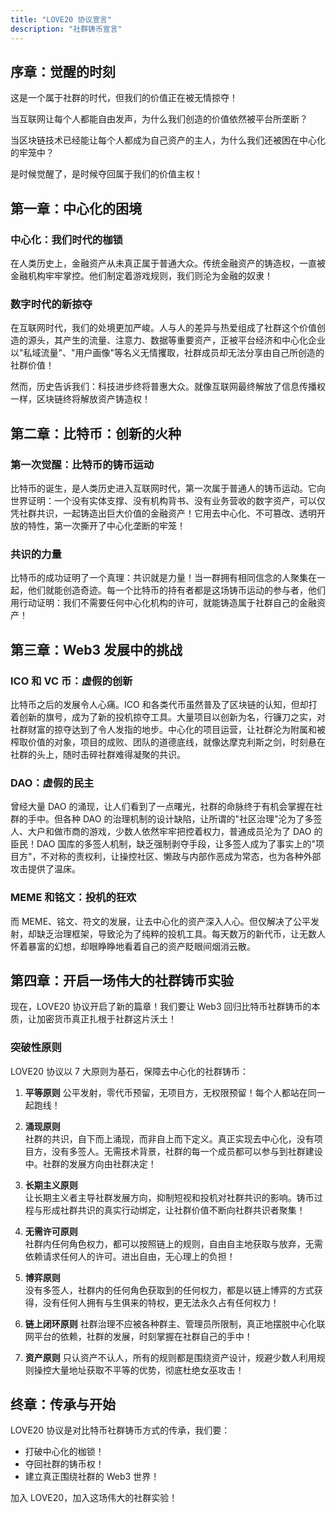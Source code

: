 ```yaml
---
title: "LOVE20 协议宣言"
description: "社群铸币宣言"
---
```


## 序章：觉醒的时刻

这是一个属于社群的时代，但我们的价值正在被无情掠夺！

当互联网让每个人都能自由发声，为什么我们创造的价值依然被平台所垄断？

当区块链技术已经能让每个人都成为自己资产的主人，为什么我们还被困在中心化的牢笼中？

是时候觉醒了，是时候夺回属于我们的价值主权！

## 第一章：中心化的困境

### 中心化：我们时代的枷锁

在人类历史上，金融资产从未真正属于普通大众。传统金融资产的铸造权，一直被金融机构牢牢掌控。他们制定着游戏规则，我们则沦为金融的奴隶！

### 数字时代的新掠夺

在互联网时代，我们的处境更加严峻。人与人的差异与热爱组成了社群这个价值创造的源头，其产生的流量、注意力、数据等重要资产，正被平台经济和中心化企业以"私域流量"、"用户画像"等名义无情攫取，社群成员却无法分享由自己所创造的社群价值！

然而，历史告诉我们：科技进步终将普惠大众。就像互联网最终解放了信息传播权一样，区块链终将解放资产铸造权！

## 第二章：比特币：创新的火种

### 第一次觉醒：比特币的铸币运动

比特币的诞生，是人类历史进入互联网时代，第一次属于普通人的铸币运动。它向世界证明：一个没有实体支撑、没有机构背书、没有业务营收的数字资产，可以仅凭社群共识，一起铸造出巨大价值的金融资产！它用去中心化、不可篡改、透明开放的特性，第一次撕开了中心化垄断的牢笼！

### 共识的力量

比特币的成功证明了一个真理：共识就是力量！当一群拥有相同信念的人聚集在一起，他们就能创造奇迹。每一个比特币的持有者都是这场铸币运动的参与者，他们用行动证明：我们不需要任何中心化机构的许可，就能铸造属于社群自己的金融资产！

## 第三章：Web3 发展中的挑战

### ICO 和 VC 币：虚假的创新

比特币之后的发展令人心痛。ICO 和各类代币虽然普及了区块链的认知，但却打着创新的旗号，成为了新的投机掠夺工具。大量项目以创新为名，行镰刀之实，对社群财富的掠夺达到了令人发指的地步。中心化的项目运营，让社群沦为附属和被榨取价值的对象，项目的成败、团队的道德底线，就像达摩克利斯之剑，时刻悬在社群的头上，随时击碎社群难得凝聚的共识。

### DAO：虚假的民主

曾经大量 DAO 的涌现，让人们看到了一点曙光，社群的命脉终于有机会掌握在社群的手中。但各种 DAO 的治理机制的设计缺陷，让所谓的"社区治理"沦为了多签人、大户和做市商的游戏，少数人依然牢牢把控着权力，普通成员沦为了 DAO 的臣民！DAO 国库的多签人机制，缺乏强制剥夺手段，让多签人成为了事实上的"项目方"，不对称的责权利，让操控社区、懒政与内部作恶成为常态，也为各种外部攻击提供了温床。

### MEME 和铭文：投机的狂欢

而 MEME、铭文、符文的发展，让去中心化的资产深入人心。但仅解决了公平发射，却缺乏治理框架，导致沦为了纯粹的投机工具。每天数万的新代币，让无数人怀着暴富的幻想，却眼睁睁地看着自己的资产眨眼间烟消云散。

## 第四章：开启一场伟大的社群铸币实验

现在，LOVE20 协议开启了新的篇章！我们要让 Web3 回归比特币社群铸币的本质，让加密货币真正扎根于社群这片沃土！

### 突破性原则

LOVE20 协议以 7 大原则为基石，保障去中心化的社群铸币：

1. **平等原则**
   公平发射，零代币预留，无项目方，无权限预留！每个人都站在同一起跑线！

2. **涌现原则**  
   社群的共识，自下而上涌现，而非自上而下定义。真正实现去中心化，没有项目方，没有多签人。无需技术背景，社群的每一个成员都可以参与到社群建设中。社群的发展方向由社群决定！

3. **长期主义原则**  
   让长期主义者主导社群发展方向，抑制短视和投机对社群共识的影响。铸币过程与形成社群共识的真实行动绑定，让社群价值不断向社群共识者聚集！

4. **无需许可原则**  
   社群内任何角色权力，都可以按照链上的规则，自由自主地获取与放弃，无需依赖请求任何人的许可。进出自由，无心理上的负担！

5. **博弈原则**  
   没有多签人，社群内的任何角色获取到的任何权力，都是以链上博弈的方式获得，没有任何人拥有与生俱来的特权，更无法永久占有任何权力！

6. **链上闭环原则**
   社群治理不应被各种群主、管理员所限制，真正地摆脱中心化联网平台的依赖，社群的发展，时刻掌握在社群自己的手中！

7. **资产原则**
   只认资产不认人，所有的规则都是围绕资产设计，规避少数人利用规则操控大量地址获取不平等的优势，彻底杜绝女巫攻击！

## 终章：传承与开始

LOVE20 协议是对比特币社群铸币方式的传承，我们要：

- 打破中心化的枷锁！
- 夺回社群的铸币权！
- 建立真正围绕社群的 Web3 世界！

加入 LOVE20，加入这场伟大的社群实验！
